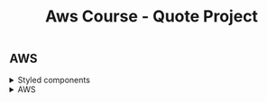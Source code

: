 <h1 style='padding:1rem;font-weight:bold' align='center'>Aws Course - Quote Project</h1>

## **AWS**

<details>
<summary>Styled components</summary>

```js
// add .babelrc
// add next.config.js

// npm install styled-components@latest
// npm install --save-dev babel-plugin-styled-components
// npm install --save @types/styled-components
```

.babelrc

```js
{
   "presets": ["next/babel"],
   "plugins": [["styled-components", { "ssr": true, "displayName": true }]]
}

```

</details>

<details>
<summary>AWS</summary>

```js
// amplify config
// amplify init

// https://docs.amplify.aws/start/getting-started/setup/q/integration/next/#initialize-a-new-backend
// npm install aws-amplify @aws-amplify/ui-react
```

```js
// _app.js
// AWS imports
import { Amplify } from "aws-amplify";
import awsExports from "../src/aws-exports";

Amplify.configure({ ...awsExports, ssr: true });
```

```js
// amplify add api

// amplify add auth
// amplify update auth

// amplify status
// amplify add function

// amplify push

// Add Table to db
// console > app > appDataTable View > create Item
```

</details>
